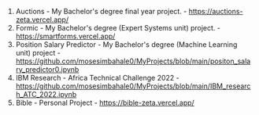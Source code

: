 1. Auctions - My Bachelor's degree final year project. - https://auctions-zeta.vercel.app/
2. Formic - My Bachelor's degree (Expert Systems unit) project. - https://smartforms.vercel.app/
3. Position Salary Predictor - My Bachelor's degree (Machine Learning unit) project -https://github.com/mosesimbahale0/MyProjects/blob/main/positon_salary_predictor0.ipynb 
4. IBM Research - Africa Technical Challenge 2022 - https://github.com/mosesimbahale0/MyProjects/blob/main/IBM_research_ATC_2022.ipynb
5. Bible - Personal Project - https://bible-zeta.vercel.app/

   
